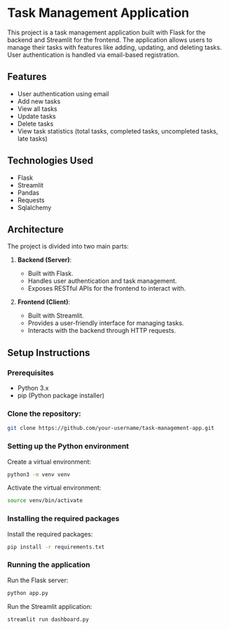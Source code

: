 
# Task Management Application

This project is a task management application built with Flask for the backend and Streamlit for the frontend. The application allows users to manage their tasks with features like adding, updating, and deleting tasks. User authentication is handled via email-based registration.

## Features

- User authentication using email
- Add new tasks
- View all tasks
- Update tasks
- Delete tasks
- View task statistics (total tasks, completed tasks, uncompleted tasks, late tasks)

## Technologies Used

- Flask
- Streamlit
- Pandas
- Requests
- Sqlalchemy

## Architecture

The project is divided into two main parts:

1. **Backend (Server)**: 
   - Built with Flask.
   - Handles user authentication and task management.
   - Exposes RESTful APIs for the frontend to interact with.

2. **Frontend (Client)**: 
   - Built with Streamlit.
   - Provides a user-friendly interface for managing tasks.
   - Interacts with the backend through HTTP requests.


## Setup Instructions

### Prerequisites

- Python 3.x
- pip (Python package installer)

### Clone the repository:

```bash
git clone https://github.com/your-username/task-management-app.git
```

### Setting up the Python environment

Create a virtual environment:
```bash
python3 -m venv venv
```

Activate the virtual environment:
```bash
source venv/bin/activate
```

### Installing the required packages

Install the required packages:
```bash
pip install -r requirements.txt
```

### Running the application

Run the Flask server:
```bash
python app.py
```

Run the Streamlit application:
```bash
streamlit run dashboard.py
```
